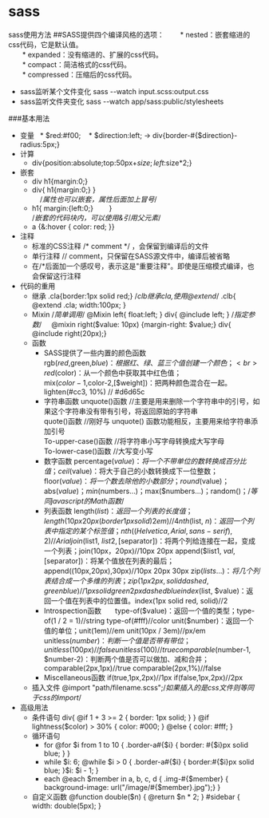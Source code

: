 # sass
sass使用方法
##SASS提供四个编译风格的选项：
　　* nested：嵌套缩进的css代码，它是默认值。<br>
　　* expanded：没有缩进的、扩展的css代码。<br>
　　* compact：简洁格式的css代码。<br>
　　* compressed：压缩后的css代码。<br>
+ sass监听某个文件变化
     sass --watch input.scss:output.css
+ sass监听文件夹变化
     sass --watch app/sass:public/stylesheets

###基本用法
+ 变量
    * $red:#f00;
    * $direction:left;  ->  div{border-#{$direction}-radius:5px;}
+ 计算
    * div{position:absolute;top:50px+$size;left:$size*2;}
+ 嵌套
    * div h1{margin:0;}<br>
    * div{
          h1{margin:0;}
        }<br>
     /*属性也可以嵌套，属性后面加上冒号*/ 
    * h1{
          margin:{left:0;}
        } <br>
     /*嵌套的代码块内，可以使用&引用父元素*/
    * a {&:hover { color: red; }}<br>
+ 注释
    * 标准的CSS注释 /* comment */ ，会保留到编译后的文件
    * 单行注释 // comment，只保留在SASS源文件中，编译后被省略
    * 在/*后面加一个感叹号，表示这是"重要注释"。即使是压缩模式编译，也会保留这行注释
+ 代码的重用
    * 继承
      .cla{border:1px solid red;}
      /*clb继承cla,使用@extend*/
      .clb{ @extend .cla; width:100px; }
    * Mixin
      /*简单调用*/
      @Mixin left{ float:left; }
      div{ @include left; }
      /*指定参数*/
      @mixin right($value: 10px) {margin-right: $value;}
      div{ @include right(20px);}
    * 函数
      * SASS提供了一些内置的颜色函数<br>
       rgb($red,$green,$blue)：根据红、绿、蓝三个值创建一个颜色；<br>
       red($color)：从一个颜色中获取其中红色值；<br>
       mix($color-1,$color-2,[$weight])：把两种颜色混合在一起。<br>
       lighten(#cc3, 10%) // #d6d65c<br>
      * 字符串函数
       unquote()函数 //主要是用来删除一个字符串中的引号，如果这个字符串没有带有引号，将返回原始的字符串<br>
       quote()函数   //刚好与  unquote()  函数功能相反，主要用来给字符串添加引号<br>
       To-upper-case()函数 //将字符串小写字母转换成大写字母<br>
       To-lower-case()函数 //大写变小写<br>
      * 数字函数
       percentage($value)：将一个不带单位的数转换成百分比值；
       ceil($value)：将大于自己的小数转换成下一位整数；
       floor($value)：将一个数去除他的小数部分；
       round($value)；abs($value)；min($numbers…)；max($numbers…)；random()；/*等同javascript的Math函数*/
      * 列表函数
       length($list)：返回一个列表的长度值；length(10px 20px (border 1px solid) 2em)//4
       nth($list, $n)：返回一个列表中指定的某个标签值；nth((Helvetica,Arial,sans-serif),2)//Arial
       join($list1, $list2, [$separator])：将两个列给连接在一起，变成一个列表；join(10px，20px)//10px 20px
       append($list1, $val, [$separator])：将某个值放在列表的最后；append((10px,20px),30px)//10px 20px 30px
       zip($lists…)：将几个列表结合成一个多维的列表；zip(1px 2px,solid dashed,green blue)//1px solid green 2px dashed blue
       index($list, $value)：返回一个值在列表中的位置值。index(1px solid red, solid)//2
      * Introspection函数
       type-of($value)：返回一个值的类型；type-of(1 / 2 = 1)//string  type-of(#fff)//color
       unit($number)：返回一个值的单位；unit(1em)//em  unit(10px / 3em)//px/em
       unitless($number)：判断一个值是否带有带位；unitless(100px)//false  unitless(100)//true
       comparable($number-1, $number-2)：判断两个值是否可以做加、减和合并；comparable(2px,1px)//true  comparable(2px,1%)//false
      * Miscellaneous函数
       if(true,1px,2px)//1px  if(false,1px,2px)//2px
    * 插入文件
      @import "path/filename.scss";/*如果插入的是css文件则等同于css的import*/
+ 高级用法  
    * 条件语句
      div{ @if 1 + 3 >= 2 { border: 1px solid; } }
      @if lightness($color) > 30% { color: #000; } 
      @else { color: #fff; }
    * 循环语句
      * for 
         @for $i from 1 to 10 { .border-a#{$i} { border: #{$i}px solid blue; } }
      * while
         $i: 6;
         @while $i > 0 { .border-a#{$i} { border:#{$i}px solid blue; }$i: $i - 1; }
      * each
         @each $member in a, b, c, d { .img-#{$member} { background-image: url("/image/#{$member}.jpg");} }  
    * 自定义函数
       @function double($n) { @return $n * 2; }
       #sidebar { width: double(5px); }
      
      
      
      
      
      
      
      
      
      
      
      
      
      
      
      
      
      
      
      
      
    
        

